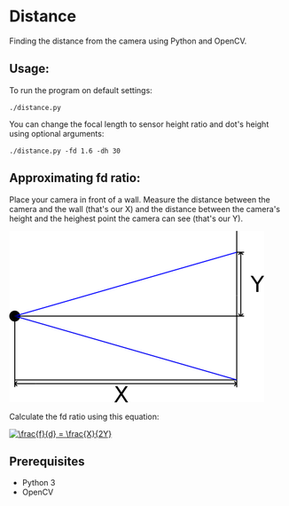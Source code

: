 # Distance
Finding the distance from the camera using Python and OpenCV.

## Usage:
To run the program on default settings:
```
./distance.py
```
You can change the focal length to sensor height ratio and dot's height using optional arguments:
```
./distance.py -fd 1.6 -dh 30
```

## Approximating fd ratio:
Place your camera in front of a wall. Measure the distance between the camera and the wall (that's our X) and the distance between the camera's height and the heighest point the camera can see (that's our Y). 

![fdratio](/docs/fd.png)

Calculate the fd ratio using this equation:

<a href="https://www.codecogs.com/eqnedit.php?latex=\frac{f}{d}&space;=&space;\frac{X}{2Y}" target="_blank"><img src="https://latex.codecogs.com/gif.latex?\frac{f}{d}&space;=&space;\frac{X}{2Y}" title="\frac{f}{d} = \frac{X}{2Y}" /></a>

## Prerequisites

* Python 3
* OpenCV